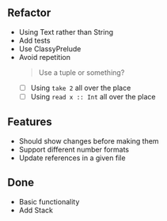 ## Refactor

- Using Text rather than String
- Add tests
- Use ClassyPrelude
- Avoid repetition
    > Use a tuple or something?
    * [ ] Using `take 2` all over the place
    * [ ] Using `read x :: Int` all over the place

## Features

- Should show changes before making them
- Support different number formats
- Update references in a given file

## Done

- Basic functionality
- Add Stack
